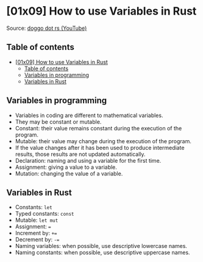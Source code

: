 # [01x09] How to use Variables in Rust

Source: [doggo dot rs (YouTube)](https://www.youtube.com/watch?v=F_Vsovp0sZI)

## Table of contents

- [\[01x09\] How to use Variables in Rust](#01x09-how-to-use-variables-in-rust)
  - [Table of contents](#table-of-contents)
  - [Variables in programming](#variables-in-programming)
  - [Variables in Rust](#variables-in-rust)

## Variables in programming

- Variables in coding are different to mathematical variables.
- They may be constant or mutable.
- Constant: their value remains constant during the execution of the program.
- Mutable: their value may change during the execution of the program.
- If the value changes after it has been used to produce intermediate results, those results are
   not updated automatically.
- Declaration: naming and using a variable for the first time.
- Assignment: giving a value to a variable.
- Mutation: changing the value of a variable.

## Variables in Rust

- Constants: `let`
- Typed constants: `const`
- Mutable: `let mut`
- Assignment: `=`
- Increment by: `+=`
- Decrement by: `-=`
- Naming variables: when possible, use descriptive lowercase names.
- Naming constants: when possible, use descriptive uppercase names.
